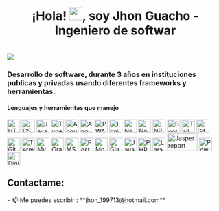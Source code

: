 
<h1 align="center">¡Hola! <img src="https://raw.githubusercontent.com/iampavangandhi/iampavangandhi/master/gifs/Hi.gif" width="30px">, soy Jhon Guacho - Ingeniero de softwar</h1>
 <p align="left">
 <br/>
   <a href="https://www.linkedin.com/in/jhon-alex-5b6a23113/">
    <img src="https://img.shields.io/badge/LinkedIn-0077B5?style=for-the-badge&logo=linkedin&logoColor=white">
  </a>
</p>

<h3 align="left">Desarrollo de software, durante 3 años en instituciones publicas y privadas usando diferentes frameworks y herramientas.</h3>

<h4>Lenguajes y herramientas que manejo</h4>

<!-- Iconos proporcionados por https://devicon.dev/ -->

<div align="left">


<img width="30px" height="30px" alt="HTML5" src="https://res.cloudinary.com/jhoncloud/image/upload/v1674093130/ICONS/html5_hjq38u.svg" />
<img width="30px" height="30px" alt="CSS3" src="https://res.cloudinary.com/jhoncloud/image/upload/v1674093043/ICONS/css3_onpt7e.svg" />
<img width="30px" height="30px" alt="Javascript" src="https://res.cloudinary.com/jhoncloud/image/upload/v1674093130/ICONS/javascript_fvwr96.svg" />
<img width="30px" height="30px" alt="Typescript" src="https://res.cloudinary.com/jhoncloud/image/upload/v1674093326/ICONS/typescript_jmjr0c.svg" />
<img width="30px" height="30px" alt="Angular" src="https://res.cloudinary.com/jhoncloud/image/upload/v1674093043/ICONS/angular_djbaq1.svg" />
<img width="30px" height="30px" alt="Angular Material" src="https://res.cloudinary.com/jhoncloud/image/upload/v1674093043/ICONS/material_iiteoq.svg" />
<img width="30px" height="30px" alt="PWA" src="https://res.cloudinary.com/jhoncloud/image/upload/v1674093848/ICONS/pwa_x5d20q.svg" />
<img width="30px" height="30px" alt="Ionic" src="https://res.cloudinary.com/jhoncloud/image/upload/v1674093521/ICONS/ionic_vc5bqf.svg" />
<img width="30px" height="30px" alt="NestJS" src="https://res.cloudinary.com/jhoncloud/image/upload/v1674093525/ICONS/nestjs_daanhf.svg"  />
<img width="30px" height="30px" alt="NodeJS" src="https://res.cloudinary.com/jhoncloud/image/upload/v1674093528/ICONS/nodejs_m2wlo9.svg" />
<img width="30px" height="30px" alt="NPM" src="https://res.cloudinary.com/jhoncloud/image/upload/v1674093746/ICONS/npm_fogvfg.svg">
<img width="30px" height="30px" alt="Bootstrap" src="https://res.cloudinary.com/jhoncloud/image/upload/v1674093747/ICONS/bootstrap_bqwlan.svg" />
<img width="30px" height="30px" alt="Tailwindcss" src="https://res.cloudinary.com/jhoncloud/image/upload/v1674093748/ICONS/tailwindcss_wut6gz.svg" />
<img width="30px" height="30px" alt="Git" src="https://res.cloudinary.com/jhoncloud/image/upload/v1674093747/ICONS/git_eaxugj.svg" />
<img width="30px" height="30px" alt="GitHub" src="https://res.cloudinary.com/jhoncloud/image/upload/v1674094579/ICONS/github_tgvtkr.svg" />
<img width="30px" height="30px" alt="Terminal" src="https://res.cloudinary.com/jhoncloud/image/upload/v1674093850/ICONS/cli_ipzmdr.svg" />
<img width="30px" height="30px" alt="MySQL" src="https://res.cloudinary.com/jhoncloud/image/upload/v1674093747/ICONS/mysql_gkezfo.svg" />
<img width="30px" height="30px" alt="OracleDB" src="https://res.cloudinary.com/jhoncloud/image/upload/v1674093747/ICONS/oracle_ftqpl7.svg" />
<img width="30px" height="30px"  alt="MSSQLServer" src="https://res.cloudinary.com/jhoncloud/image/upload/v1674094414/ICONS/microsoft-sql-server_iwhp09.svg" />
<img width="30px" height="30px" alt="PostgreSQL" src="https://res.cloudinary.com/jhoncloud/image/upload/v1674093747/ICONS/postgresql_rtc41w.svg" />
<img width="30px" height="30px"  alt="MongoDB" src="https://res.cloudinary.com/jhoncloud/image/upload/v1674094416/ICONS/mongodb_n4nag1.svg" />
<img width="30px" height="30px" alt="Glassfish" src="https://res.cloudinary.com/jhoncloud/image/upload/v1674094028/ICONS/glassfish_vroeiu.svg" />
<img width="30px" height="30px" alt="Java" src="https://res.cloudinary.com/jhoncloud/image/upload/v1674094029/ICONS/java_doevwp.svg" />
<img width="30px" height="30px" alt="PHP" src="https://res.cloudinary.com/jhoncloud/image/upload/v1674094031/ICONS/php_vkg2dl.svg" />
<img width="30px" height="30px" alt="Laravel" src="https://res.cloudinary.com/jhoncloud/image/upload/v1674094032/ICONS/laravel_hmgoct.svg" />
<img width="70px" height="40px" alt="Jasperreport" src="https://res.cloudinary.com/jhoncloud/image/upload/v1674094288/ICONS/tibco_gyje16.svg" />
<img width="30px" height="30px" alt="PowerDesigner" src="https://res.cloudinary.com/jhoncloud/image/upload/v1674094212/ICONS/powerdesigner_cj7n7o.png" />
 <img width="30px" height="30px" alt="Digitalocean" src="https://res.cloudinary.com/jhoncloud/image/upload/v1674094417/ICONS/digitalocean_fobup4.svg" />
</div>

<h2>Contactame:</h2>
 - 📫 Me puedes escribir : **jhon_199713@hotmail.com**


